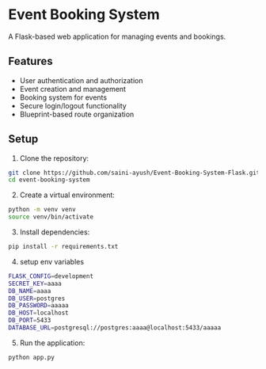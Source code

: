 
# Event Booking System

A Flask-based web application for managing events and bookings.

## Features

- User authentication and authorization
- Event creation and management 
- Booking system for events
- Secure login/logout functionality
- Blueprint-based route organization

## Setup

1. Clone the repository:

```bash
git clone https://github.com/saini-ayush/Event-Booking-System-Flask.git
cd event-booking-system
```

2. Create a virtual environment:

```bash
python -m venv venv
source venv/bin/activate
```

3. Install dependencies:

```bash
pip install -r requirements.txt
```


4. setup env variables

```bash
FLASK_CONFIG=development
SECRET_KEY=aaaa
DB_NAME=aaaa
DB_USER=postgres
DB_PASSWORD=aaaaa
DB_HOST=localhost
DB_PORT=5433
DATABASE_URL=postgresql://postgres:aaaa@localhost:5433/aaaaa
```

5. Run the application:

```bash
python app.py
```


